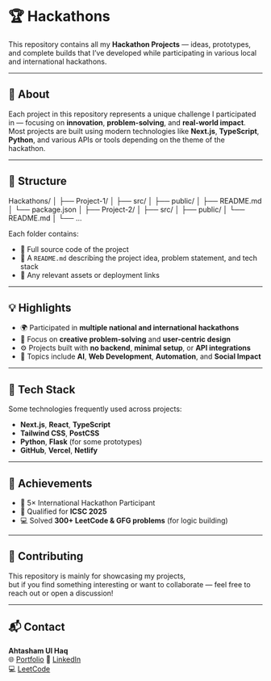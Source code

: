 # 🏆 Hackathons

This repository contains all my **Hackathon Projects** — ideas, prototypes, and complete builds that I’ve developed while participating in various local and international hackathons.

---

## 🚀 About
Each project in this repository represents a unique challenge I participated in — focusing on **innovation**, **problem-solving**, and **real-world impact**.  
Most projects are built using modern technologies like **Next.js**, **TypeScript**, **Python**, and various APIs or tools depending on the theme of the hackathon.

---

## 📂 Structure
Hackathons/
│
├── Project-1/
│ ├── src/
│ ├── public/
│ ├── README.md
│ └── package.json
│
├── Project-2/
│ ├── src/
│ ├── public/
│ └── README.md
│
└── ...


Each folder contains:
- 🔹 Full source code of the project  
- 🔹 A `README.md` describing the project idea, problem statement, and tech stack  
- 🔹 Any relevant assets or deployment links  

---

## 💡 Highlights
- 🌍 Participated in **multiple national and international hackathons**
- 🧠 Focus on **creative problem-solving** and **user-centric design**
- ⚙️ Projects built with **no backend**, **minimal setup**, or **API integrations**
- 🧩 Topics include **AI**, **Web Development**, **Automation**, and **Social Impact**

---

## 🧰 Tech Stack
Some technologies frequently used across projects:
- **Next.js**, **React**, **TypeScript**
- **Tailwind CSS**, **PostCSS**
- **Python**, **Flask** (for some prototypes)
- **GitHub**, **Vercel**, **Netlify**

---

## 🏅 Achievements
- 🥇 5× International Hackathon Participant  
- 🧩 Qualified for **ICSC 2025**  
- 💻 Solved **300+ LeetCode & GFG problems** (for logic building)

---

## 🤝 Contributing
This repository is mainly for showcasing my projects,  
but if you find something interesting or want to collaborate — feel free to reach out or open a discussion!

---

## 📬 Contact
**Ahtasham Ul Haq**  
🌐 [Portfolio](www.ahtashamulhaq.site)
🔗 [LinkedIn](https://www.linkedin.com/in/mr-ahtasham-ul-haq/)  
💻 [LeetCode](https://leetcode.com/u/mr-ahtashamulhaq/)  